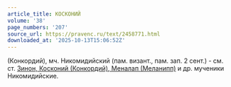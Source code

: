 ```yaml
---
article_title: КОСКОНИЙ
volume: '38'
page_numbers: '207'
source_url: https://pravenc.ru/text/2458771.html
downloaded_at: '2025-10-13T15:06:52Z'
---
```


(Конкордий), мч. Никомидийский (пам. визант., пам. зап. 2 сент.) - см. ст. [Зинон, Косконий (Конкордий), Меналап (Меланипп)](<https://pravenc.ru/text/Зинон  Косконий (Конкордий)  Меналап (Меланипп).html>) и др. мученики Никомидийские.
